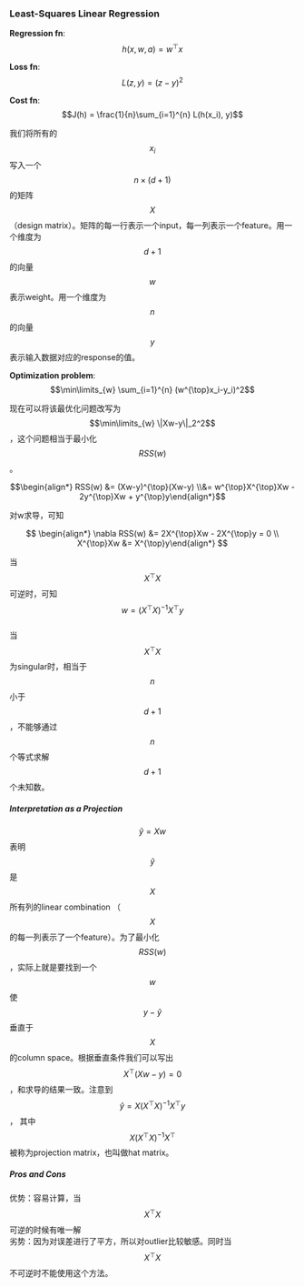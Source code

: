 ### Least-Squares Linear Regression

**Regression fn**: $$h(x, w, a) = w^{\top}x$$

**Loss fn**: $$L(z, y) = (z-y)^2$$

**Cost fn**: $$J(h) = \frac{1}{n}\sum_{i=1}^{n} L(h(x_i), y)$$

我们将所有的$$x_i$$写入一个$$n\times(d+1)$$的矩阵$$X$$（design matrix）。矩阵的每一行表示一个input，每一列表示一个feature。用一个维度为$$d+1$$的向量$$w$$表示weight。用一个维度为$$n$$的向量$$y$$表示输入数据对应的response的值。

**Optimization problem**: $$\min\limits_{w} \sum_{i=1}^{n} (w^{\top}x_i-y_i)^2$$

现在可以将该最优化问题改写为 $$\min\limits_{w} \|Xw-y\|_2^2$$，这个问题相当于最小化$$RSS(w)$$。

$$\begin{align*} RSS(w) &= (Xw-y)^{\top}(Xw-y) \\&= w^{\top}X^{\top}Xw - 2y^{\top}Xw + y^{\top}y\end{align*}$$

对w求导，可知

$$ \begin{align*} \nabla RSS(w) &= 2X^{\top}Xw - 2X^{\top}y = 0 \\ X^{\top}Xw &= X^{\top}y\end{align*} $$

当$$X^{\top}X$$可逆时，可知$$w = (X^{\top}X)^{-1}X^{\top}y$$  
当$$X^{\top}X$$为singular时，相当于$$n$$小于$$d+1$$，不能够通过$$n$$个等式求解$$d+1$$个未知数。

##### Interpretation as a Projection

$$\hat{y} = Xw$$ 表明$$\hat{y}$$是$$X$$所有列的linear combination （$$X$$的每一列表示了一个feature）。为了最小化$$RSS(w)$$，实际上就是要找到一个$$w$$使$$y-\hat{y}$$垂直于$$X$$的column space。根据垂直条件我们可以写出$$X^{\top}(Xw-y) = 0$$，和求导的结果一致。注意到$$\hat{y} = X(X^{\top}X)^{-1}X^{\top}y$$， 其中$$X(X^{\top}X)^{-1}X^{\top}$$被称为projection matrix，也叫做hat matrix。

##### Pros and Cons

优势：容易计算，当$$X^{\top}X$$可逆的时候有唯一解  
劣势：因为对误差进行了平方，所以对outlier比较敏感。同时当$$X^{\top}X$$不可逆时不能使用这个方法。

